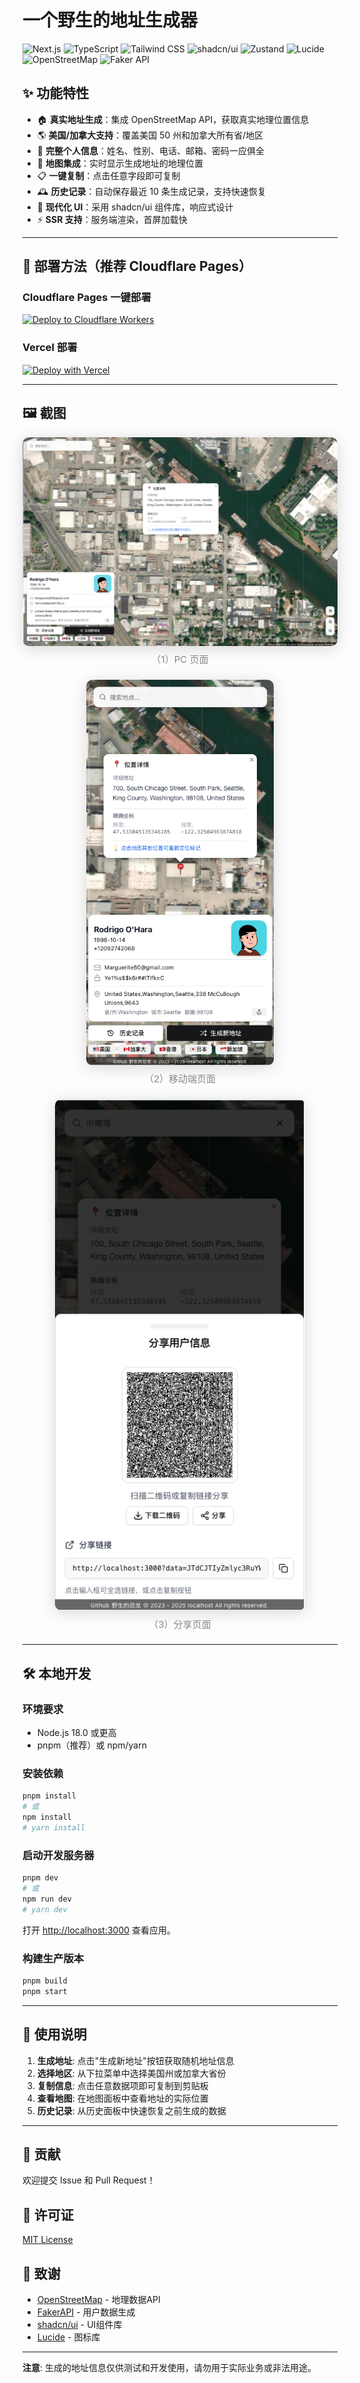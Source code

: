 # 一个野生的地址生成器

<p align="left">
  <img src="https://img.shields.io/badge/Next.js-15-000?logo=next.js&logoColor=white" alt="Next.js" />
  <img src="https://img.shields.io/badge/TypeScript-3178C6?logo=typescript&logoColor=white" alt="TypeScript" />
  <img src="https://img.shields.io/badge/Tailwind_CSS-06B6D4?logo=tailwind-css&logoColor=white" alt="Tailwind CSS" />
  <img src="https://img.shields.io/badge/shadcn/ui-%23000000.svg?style=flat&logo=vercel&logoColor=white" alt="shadcn/ui" />
  <img src="https://img.shields.io/badge/Zustand-000?logo=react&logoColor=white" alt="Zustand" />
  <img src="https://img.shields.io/badge/Lucide_React-FACC15?logo=lucide&logoColor=black" alt="Lucide" />
  <img src="https://img.shields.io/badge/OpenStreetMap-7EBC6F?logo=openstreetmap&logoColor=white" alt="OpenStreetMap" />
  <img src="https://img.shields.io/badge/Faker_API-FF5722?logo=json&logoColor=white" alt="Faker API" />
</p>

## ✨ 功能特性

- 🏠 **真实地址生成**：集成 OpenStreetMap API，获取真实地理位置信息
- 🌎 **美国/加拿大支持**：覆盖美国 50 州和加拿大所有省/地区
- 👤 **完整个人信息**：姓名、性别、电话、邮箱、密码一应俱全
- 📍 **地图集成**：实时显示生成地址的地理位置
- 📋 **一键复制**：点击任意字段即可复制
- 🕰️ **历史记录**：自动保存最近 10 条生成记录，支持快速恢复
- 🎨 **现代化 UI**：采用 shadcn/ui 组件库，响应式设计
- ⚡ **SSR 支持**：服务端渲染，首屏加载快

---

## 🚀 部署方法（推荐 Cloudflare Pages）

### Cloudflare Pages 一键部署

[![Deploy to Cloudflare Workers](https://deploy.workers.cloudflare.com/button)](https://deploy.workers.cloudflare.com/?url=https://github.com/YeShengDe/AddressGeneratorFe)

### Vercel 部署

[![Deploy with Vercel](https://vercel.com/button)](https://vercel.com/new/clone?repository-url=https://github.com/YeShengDe/AddressGeneratorFe)

---

## 🖼️ 截图

<div align="center" style="margin-bottom: 1.5em;">
  <img src="docs/pc.png" alt="PC界面" width="600" style="box-shadow:0 4px 24px rgba(0,0,0,0.15);border-radius:10px;" />
  <div style="margin: 0.5em 0 1.5em 0; color: #888; font-size: 15px;">（1）PC 页面</div>
</div>
<div align="center" style="margin-bottom: 1.5em;">
  <img src="docs/phone.png" alt="移动端界面" width="300" style="box-shadow:0 4px 24px rgba(0,0,0,0.15);border-radius:10px;" />
  <div style="margin: 0.5em 0 1.5em 0; color: #888; font-size: 15px;">（2）移动端页面</div>
</div>
<div align="center" style="margin-bottom: 1.5em;">
  <img src="docs/share.png" alt="分享界面" width="400" style="box-shadow:0 4px 24px rgba(0,0,0,0.15);border-radius:10px;" />
  <div style="margin: 0.5em 0 1.5em 0; color: #888; font-size: 15px;">（3）分享页面</div>
</div>

---

## 🛠️ 本地开发

### 环境要求

- Node.js 18.0 或更高
- pnpm（推荐）或 npm/yarn

### 安装依赖

```bash
pnpm install
# 或
npm install
# yarn install
```

### 启动开发服务器

```bash
pnpm dev
# 或
npm run dev
# yarn dev
```

打开 [http://localhost:3000](http://localhost:3000) 查看应用。

### 构建生产版本

```bash
pnpm build
pnpm start
```

---

## 🎯 使用说明

1. **生成地址**: 点击"生成新地址"按钮获取随机地址信息
2. **选择地区**: 从下拉菜单中选择美国州或加拿大省份
3. **复制信息**: 点击任意数据项即可复制到剪贴板
4. **查看地图**: 在地图面板中查看地址的实际位置
5. **历史记录**: 从历史面板中快速恢复之前生成的数据

---

## 🤝 贡献

欢迎提交 Issue 和 Pull Request！

## 📄 许可证

[MIT License](LICENSE)

## 🙏 致谢

- [OpenStreetMap](https://www.openstreetmap.org/) - 地理数据API
- [FakerAPI](https://fakerapi.it/) - 用户数据生成
- [shadcn/ui](https://ui.shadcn.com/) - UI组件库
- [Lucide](https://lucide.dev/) - 图标库

---

**注意**: 生成的地址信息仅供测试和开发使用，请勿用于实际业务或非法用途。
